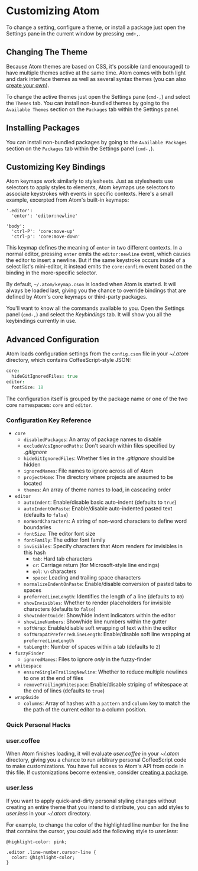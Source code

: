 # Customizing Atom

To change a setting, configure a theme, or install a package just open the
Settings pane in the current window by pressing `cmd+,`.

## Changing The Theme

Because Atom themes are based on CSS, it's possible (and encouraged) to have
multiple themes active at the same time. Atom comes with both light and dark
interface themes as well as several syntax themes (you can also [create your
own][create-theme]).

To change the active themes just open the Settings pane (`cmd-,`) and select the
`Themes` tab. You can install non-bundled themes by going to the `Available
Themes` section on the `Packages` tab within the Settings panel.

## Installing Packages

You can install non-bundled packages by going to the `Available Packages`
section on the `Packages` tab within the Settings panel (`cmd-,`).

## Customizing Key Bindings

Atom keymaps work similarly to stylesheets. Just as stylesheets use selectors
to apply styles to elements, Atom keymaps use selectors to associate keystrokes
with events in specific contexts. Here's a small example, excerpted from Atom's
built-in keymaps:

```coffee-script
'.editor':
  'enter': 'editor:newline'

'body':
  'ctrl-P': 'core:move-up'
  'ctrl-p': 'core:move-down'
```

This keymap defines the meaning of `enter` in two different contexts. In a
normal editor, pressing `enter` emits the `editor:newline` event, which causes
the editor to insert a newline. But if the same keystroke occurs inside of a
select list's mini-editor, it instead emits the `core:confirm` event based on
the binding in the more-specific selector.

By default, `~/.atom/keymap.cson` is loaded when Atom is started. It will always
be loaded last, giving you the chance to override bindings that are defined by
Atom's core keymaps or third-party packages.

You'll want to know all the commands available to you. Open the Settings panel
(`cmd-,`) and select the _Keybindings_ tab. It will show you all the keybindings
currently in use.

## Advanced Configuration

Atom loads configuration settings from the `config.cson` file in your _~/.atom_
directory, which contains CoffeeScript-style JSON:

```coffeescript
core:
  hideGitIgnoredFiles: true
editor:
  fontSize: 18
```

The configuration itself is grouped by the package name or one of the two core
namespaces: `core` and `editor`.

### Configuration Key Reference

- `core`
  - `disabledPackages`: An array of package names to disable
  - `excludeVcsIgnoredPaths`: Don't search within files specified by _.gitignore_
  - `hideGitIgnoredFiles`: Whether files in the _.gitignore_ should be hidden
  - `ignoredNames`: File names to ignore across all of Atom
  - `projectHome`: The directory where projects are assumed to be located
  - `themes`: An array of theme names to load, in cascading order
- `editor`
  - `autoIndent`: Enable/disable basic auto-indent (defaults to `true`)
  - `autoIndentOnPaste`: Enable/disable auto-indented pasted text (defaults to `false`)
  - `nonWordCharacters`: A string of non-word characters to define word boundaries
  - `fontSize`: The editor font size
  - `fontFamily`: The editor font family
  - `invisibles`: Specify characters that Atom renders for invisibles in this hash
      - `tab`: Hard tab characters
      - `cr`: Carriage return (for Microsoft-style line endings)
      - `eol`: `\n` characters
      - `space`: Leading and trailing space characters
  - `normalizeIndentOnPaste`: Enable/disable conversion of pasted tabs to spaces
  - `preferredLineLength`: Identifies the length of a line (defaults to `80`)
  - `showInvisibles`: Whether to render placeholders for invisible characters (defaults to `false`)
  - `showIndentGuide`: Show/hide indent indicators within the editor
  - `showLineNumbers`: Show/hide line numbers within the gutter
  - `softWrap`: Enable/disable soft wrapping of text within the editor
  - `softWrapAtPreferredLineLength`: Enable/disable soft line wrapping at `preferredLineLength`
  - `tabLength`: Number of spaces within a tab (defaults to `2`)
- `fuzzyFinder`
  - `ignoredNames`: Files to ignore *only* in the fuzzy-finder
- `whitespace`
  - `ensureSingleTrailingNewline`: Whether to reduce multiple newlines to one at the end of files
  - `removeTrailingWhitespace`: Enable/disable striping of whitespace at the end of lines (defaults to `true`)
- `wrapGuide`
  - `columns`: Array of hashes with a `pattern` and `column` key to match the
             the path of the current editor to a column position.

### Quick Personal Hacks

### user.coffee

When Atom finishes loading, it will evaluate _user.coffee_ in your _~/.atom_
directory, giving you a chance to run arbitrary personal CoffeeScript code to
make customizations. You have full access to Atom's API from code in this file.
If customizations become extensive, consider [creating a
package][create-a-package].

### user.less

If you want to apply quick-and-dirty personal styling changes without creating
an entire theme that you intend to distribute, you can add styles to
_user.less_ in your _~/.atom_ directory.

For example, to change the color of the highlighted line number for the line
that contains the cursor, you could add the following style to _user.less_:

```less
@highlight-color: pink;

.editor .line-number.cursor-line {
  color: @highlight-color;
}
```

[create-a-package]: creating-packages.md
[create-theme]: creating-a-theme.md
